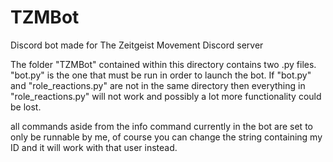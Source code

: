 # TZMBot
Discord bot made for The Zeitgeist Movement Discord server

The folder "TZMBot" contained within this directory contains two .py files.
"bot.py" is the one that must be run in order to launch the bot.
If "bot.py" and "role_reactions.py" are not in the same directory then everything in "role_reactions.py" will not work and possibly a lot more functionality could be lost.

all commands aside from the info command currently in the bot are set to only be runnable by me, of course you can change the string containing my ID and it will work with that user instead.
